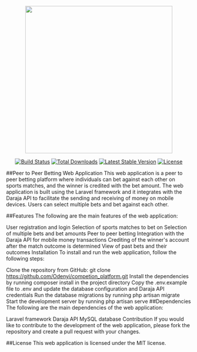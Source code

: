 <p align="center"><a href="https://laravel.com" target="_blank"><img src="https://raw.githubusercontent.com/laravel/art/master/logo-lockup/5%20SVG/2%20CMYK/1%20Full%20Color/laravel-logolockup-cmyk-red.svg" width="400"></a></p>

<p align="center">
<a href="https://travis-ci.org/laravel/framework"><img src="https://travis-ci.org/laravel/framework.svg" alt="Build Status"></a>
<a href="https://packagist.org/packages/laravel/framework"><img src="https://img.shields.io/packagist/dt/laravel/framework" alt="Total Downloads"></a>
<a href="https://packagist.org/packages/laravel/framework"><img src="https://img.shields.io/packagist/v/laravel/framework" alt="Latest Stable Version"></a>
<a href="https://packagist.org/packages/laravel/framework"><img src="https://img.shields.io/packagist/l/laravel/framework" alt="License"></a>
</p>

##Peer to Peer Betting Web Application
This web application is a peer to peer betting platform where individuals can bet against each other on sports matches, and the winner is credited with the bet amount. The web application is built using the Laravel framework and it integrates with the Daraja API to facilitate the sending and receiving of money on mobile devices. Users can select multiple bets and bet against each other.

##Features
The following are the main features of the web application:

User registration and login
Selection of sports matches to bet on
Selection of multiple bets and bet amounts
Peer to peer betting
Integration with the Daraja API for mobile money transactions
Crediting of the winner's account after the match outcome is determined
View of past bets and their outcomes
Installation
To install and run the web application, follow the following steps:

Clone the repository from GitHub: git clone https://github.com/Odenyi/competion_platform.git
Install the dependencies by running composer install in the project directory
Copy the .env.example file to .env and update the database configuration and Daraja API credentials
Run the database migrations by running php artisan migrate
Start the development server by running php artisan serve
##Dependencies
The following are the main dependencies of the web application:

Laravel framework
Daraja API
MySQL database
Contribution
If you would like to contribute to the development of the web application, please fork the repository and create a pull request with your changes.

##License
This web application is licensed under the MIT license.
